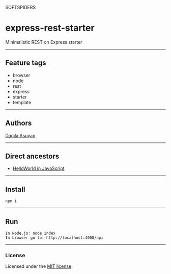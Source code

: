 SOFTSPIDERS

# express-rest-starter

Minimalistic REST on Express starter

---

## Feature tags

- browser
- node
- rest
- express
- starter
- template

---

## Authors

[Danila Asoyan](https://github.com/Danilkashtan)

---

## Direct ancestors
- [HelloWorld in JavaScript](https://github.com/softspiders/javascript)

---

## Install

```
npm i
```

---

## Run

```
In Node.js: node index
In browser go to: http://localhost:4000/api
```

---

### License

Licensed under the [MIT license](./LICENSE). 

